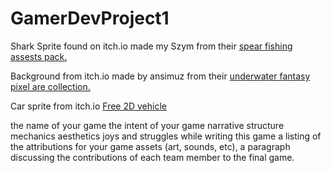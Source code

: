 # GamerDevProject1

Shark Sprite found on itch.io made my Szym from their [spear fishing assests pack.](https://nszym.itch.io/spearfishing-assets-pack)

Background from itch.io made by ansimuz from their [underwater fantasy pixel are collection.](https://ansimuz.itch.io/underwater-fantasy-pixel-art-environment)

Car sprite from itch.io [Free 2D vehicle](https://overcrafted.itch.io/free-paid-vehicle-car-sprites-)


the name of your game
the intent of your game
narrative structure
mechanics
aesthetics
joys and struggles while writing this game
a listing of the attributions for your game assets (art, sounds, etc),
a paragraph discussing the contributions of each team member to the final game.
